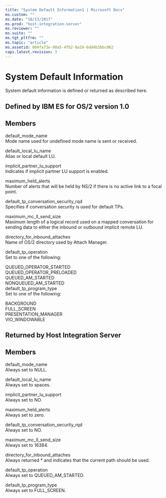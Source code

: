 ```yaml
---
title: "System Default Information1 | Microsoft Docs"
ms.custom: ""
ms.date: "10/13/2017"
ms.prod: "host-integration-server"
ms.reviewer: ""
ms.suite: ""
ms.tgt_pltfrm: ""
ms.topic: "article"
ms.assetid: 804fa73e-90a5-4fb2-8a10-6dd4b3bbc062
caps.latest.revision: 3
---
```

# System Default Information
System default information is defined or returned as described here.  
  
## Defined by IBM ES for OS/2 version 1.0  
  
## Members  
 default_mode_name  
 Mode name used for undefined mode name is sent or received.  
  
 default_local_lu_name  
 Alias or local default LU.  
  
 implicit_partner_lu_support  
 Indicates if implicit partner LU support is enabled.  
  
 maximum_held_alerts  
 Number of alerts that will be held by NS/2 if there is no active link to a focal point.  
  
 default_tp_conversation_security_rqd  
 Specifies if conversation security is used for default TPs.  
  
 maximum_mc_ll_send_size  
 Maximum length of a logical record used on a mapped conversation for sending data to either the inbound or outbound implicit remote LU.  
  
 directory_for_inbound_attaches  
 Name of OS/2 directory used by Attach Manager.  
  
 default_tp_operation  
 Set to one of the following:  
  
 QUEUED_OPERATOR_STARTED  
  QUEUED_OPERATOR_PRELOADED  
  QUEUED_AM_STARTED  
  NONQUEUED_AM_STARTED  
  default_tp_program_type  
 Set to one of the following:  
  
 BACKGROUND  
  FULL_SCREEN  
  PRESENTATION_MANAGER  
  VIO_WINDOWABLE  
  
## Returned by Host Integration Server  
  
## Members  
 default_mode_name  
 Always set to NULL.  
  
 default_local_lu_name  
 Always set to spaces.  
  
 implicit_partner_lu_support  
 Always set to NO.  
  
 maximum_held_alerts  
 Always set to zero.  
  
 default_tp_conversation_security_rqd  
 Always set to NO.  
  
 maximum_mc_ll_send_size  
 Always set to 16384.  
  
 directory_for_inbound_attaches  
 Always returned * and indicates that the current path should be used.  
  
 default_tp_operation  
 Always set to QUEUED_AM_STARTED.  
  
 default_tp_program_type  
 Always set to FULL_SCREEN.